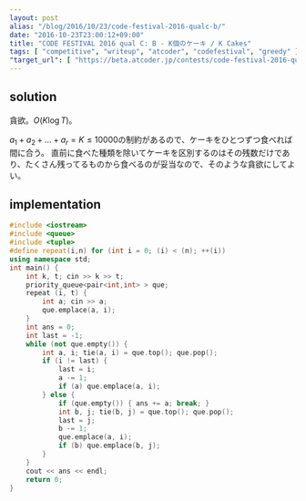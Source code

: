 ```yaml
---
layout: post
alias: "/blog/2016/10/23/code-festival-2016-qualc-b/"
date: "2016-10-23T23:00:12+09:00"
title: "CODE FESTIVAL 2016 qual C: B - K個のケーキ / K Cakes"
tags: [ "competitive", "writeup", "atcoder", "codefestival", "greedy" ]
"target_url": [ "https://beta.atcoder.jp/contests/code-festival-2016-qualc/tasks/codefestival_2016_qualC_b" ]
---
```


## solution

貪欲。$O(K \log T)$。

$a_1 + a_2 + \dots + a_r = K \le 10000$の制約があるので、ケーキをひとつずつ食べれば間に合う。
直前に食べた種類を除いてケーキを区別するのはその残数だけであり、たくさん残ってるものから食べるのが妥当なので、そのような貪欲にしてよい。

## implementation

``` c++
#include <iostream>
#include <queue>
#include <tuple>
#define repeat(i,n) for (int i = 0; (i) < (n); ++(i))
using namespace std;
int main() {
    int k, t; cin >> k >> t;
    priority_queue<pair<int,int> > que;
    repeat (i, t) {
        int a; cin >> a;
        que.emplace(a, i);
    }
    int ans = 0;
    int last = -1;
    while (not que.empty()) {
        int a, i; tie(a, i) = que.top(); que.pop();
        if (i != last) {
            last = i;
            a -= 1;
            if (a) que.emplace(a, i);
        } else {
            if (que.empty()) { ans += a; break; }
            int b, j; tie(b, j) = que.top(); que.pop();
            last = j;
            b -= 1;
            que.emplace(a, i);
            if (b) que.emplace(b, j);
        }
    }
    cout << ans << endl;
    return 0;
}
```

